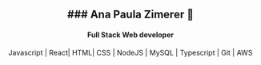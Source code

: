 <h2 align="center"> ### Ana Paula Zimerer 👋</h2>
<h4 align="center"> Full Stack Web developer </h4>
<p align= "center"> Javascript | React| HTML| CSS | NodeJS | MySQL | Typescript | Git | AWS </p> 

<!--
**anazimerer/anazimerer** is a ✨ _special_ ✨ repository because its `README.md` (this file) appears on your GitHub profile.

Here are some ideas to get you started:

- 🔭 I’m currently working on ...
- 🌱 I’m currently learning ...
- 👯 I’m looking to collaborate on ...
- 🤔 I’m looking for help with ...
- 💬 Ask me about ...
- 📫 How to reach me: ...
- 😄 Pronouns: ...
- ⚡ Fun fact: ...
-->
